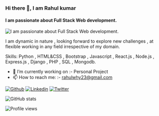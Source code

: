 ### Hi there 👋, I am Rahul kumar
#### I am passionate about Full Stack Web development.
![I am passionate about Full Stack Web development.](https://pbs.twimg.com/profile_banners/1341616543566712832/1615440049/600x200)

I am dynamic in nature , looking forward to explore new challenges , at flexible working in any field irrespective of my domain.

Skills: Python , HTML&CSS , Bootstrap , Javascript , React.js , Node.js , Express.js , Django , PHP , SQL , Mongodb.

- 🔭 I’m currently working on :- Personal Project 
- 📫 How to reach me: :- rahulwhy23@gmail.com 



[![Github](https://img.shields.io/badge/-Github-000?style=flat&logo=Github&logoColor=white)](https://github.com/rahulkr23)
[![Linkedin](https://img.shields.io/badge/-LinkedIn-blue?style=flat&logo=Linkedin&logoColor=white)](https://www.linkedin.com/in/rahulkr23)
[![Twitter](https://img.shields.io/badge/-twitter-c13584?style=flat&labelColor=c13584&logo=twitter&logoColor=white)](https://twitter.com/@rahulwhy23)
  



![GitHub stats](https://github-readme-stats.vercel.app/api?username=rahulkr23&show_icons=true&theme=tokyonight)  

![Profile views](https://gpvc.arturio.dev/rahulkr23)  
